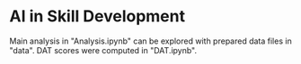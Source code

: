 # AI in Skill Development
Main analysis in "Analysis.ipynb" can be explored with prepared data files in "data".
DAT scores were computed in "DAT.ipynb".
